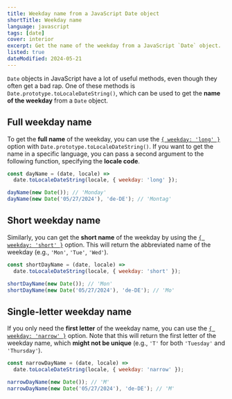 ```yaml
---
title: Weekday name from a JavaScript Date object
shortTitle: Weekday name
language: javascript
tags: [date]
cover: interior
excerpt: Get the name of the weekday from a JavaScript `Date` object.
listed: true
dateModified: 2024-05-21
---
```


`Date` objects in JavaScript have a lot of useful methods, even though they often get a bad rap. One of these methods is `Date.prototype.toLocaleDateString()`, which can be used to get the **name of the weekday** from a `Date` object.

## Full weekday name

To get the **full name** of the weekday, you can use the [`{ weekday: 'long' }`](https://developer.mozilla.org/en-US/docs/Web/JavaScript/Reference/Global_Objects/Intl/DateTimeFormat/DateTimeFormat#long) option with `Date.prototype.toLocaleDateString()`. If you want to get the name in a specific language, you can pass a second argument to the following function, specifying the **locale code**.

```js
const dayName = (date, locale) =>
  date.toLocaleDateString(locale, { weekday: 'long' });

dayName(new Date()); // 'Monday'
dayName(new Date('05/27/2024'), 'de-DE'); // 'Montag'
```

## Short weekday name

Similarly, you can get the **short name** of the weekday by using the [`{ weekday: 'short' }`](https://developer.mozilla.org/en-US/docs/Web/JavaScript/Reference/Global_Objects/Intl/DateTimeFormat/DateTimeFormat#short) option. This will return the abbreviated name of the weekday (e.g., `'Mon'`, `'Tue'`, `'Wed'`).

```js
const shortDayName = (date, locale) =>
  date.toLocaleDateString(locale, { weekday: 'short' });

shortDayName(new Date()); // 'Mon'
shortDayName(new Date('05/27/2024'), 'de-DE'); // 'Mo'
```

## Single-letter weekday name

If you only need the **first letter** of the weekday name, you can use the [`{ weekday: 'narrow' }`](https://developer.mozilla.org/en-US/docs/Web/JavaScript/Reference/Global_Objects/Intl/DateTimeFormat/DateTimeFormat#narrow) option. Note that this will return the first letter of the weekday name, which **might not be unique** (e.g., `'T'` for both `'Tuesday'` and `'Thursday'`).

```js
const narrowDayName = (date, locale) =>
  date.toLocaleDateString(locale, { weekday: 'narrow' });

narrowDayName(new Date()); // 'M'
narrowDayName(new Date('05/27/2024'), 'de-DE'); // 'M'
```
